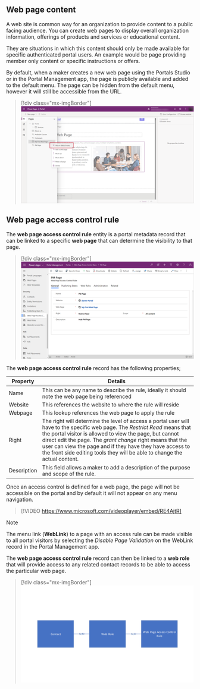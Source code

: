 ## Web page content

A web site is common way for an organization to provide content to a public facing audience.  You can create web pages to display overall organization information, offerings of products and services or educational content.

They are situations in which this content should only be made available for specific authenticated portal users.  An example would be page providing member only content or specific instructions or offers.

By default, when a maker creates a new web page using the Portals Studio or in the Portal Management app, the page is publicly available and added to the default menu.  The page can be hidden from the default menu, however it will still be accessible from the URL.

<!--image hide page in default menu-->

> [!div class="mx-imgBorder"]
> [![Hide in default menu](../media/hide-page.png)](../media/hide-page.png#lightbox)

## Web page access control rule

The **web page access control rule** entity is a portal metadata record that can be linked to a specific **web page** that can determine the visibility to that page.

> [!div class="mx-imgBorder"]
> [![Web page access control rule](../media/web-page-access-control-rule.png)](../media/web-page-access-control-rule.png#lightbox)

The **web page access control rule** record has the following properties;

| Property | Details |
| --- | --- |
| Name | This can be any name to describe the rule, ideally it should note the web page being referenced |
| Website | This references the website to where the rule will reside |
| Webpage | This lookup references the web page to apply the rule |
| Right | The right will determine the level of access a portal user will have to the specific web page.  The *Restrict Read* means that the portal visitor is allowed to view the page, but cannot direct edit the page.  The *grant change* right means that the user can view the page and if they have they have access to the front side editing tools they will be able to change the actual content. |
| Description | This field allows a maker to add a description of the purpose and scope of the rule. |

Once an access control is defined for a web page, the page will not be accessible on the portal and by default it will not appear on any menu navigation.

> [!VIDEO https://www.microsoft.com/videoplayer/embed/RE4AjtR]

> [!NOTE]
> The menu link (**WebLink**) to a page with an access rule can be made visible to all portal visitors by selecting the *Disable Page Validation* on the WebLink record in the Portal Management app.

The **web page access control rule** record can then be linked to a **web role** that will provide access to any related contact records to be able to access the particular web page.
> [!div class="mx-imgBorder"]
> [![Web page access control rule](../media/web-page-access-rule.png)](../media/web-page-access-rule.png#lightbox)

